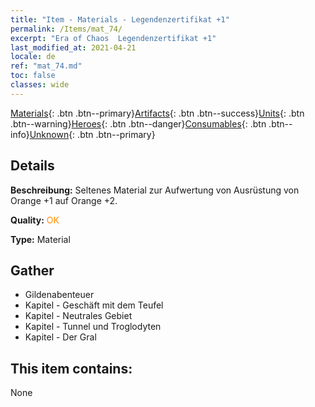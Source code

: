 ```yaml
---
title: "Item - Materials - Legendenzertifikat +1"
permalink: /Items/mat_74/
excerpt: "Era of Chaos  Legendenzertifikat +1"
last_modified_at: 2021-04-21
locale: de
ref: "mat_74.md"
toc: false
classes: wide
---
```

 [Materials](/de/Items/){: .btn .btn--primary}[Artifacts](/de/Items/Artifacts/){: .btn .btn--success}[Units](/de/Items/Units/){: .btn .btn--warning}[Heroes](/de/Items/Heroes/){: .btn .btn--danger}[Consumables](/de/Items/Consumables/){: .btn .btn--info}[Unknown](/de/Items/Unknown/){: .btn .btn--primary}

## Details
 **Beschreibung:** Seltenes Material zur Aufwertung von Ausrüstung von Orange +1 auf Orange +2.

 **Quality:** <span style="color: #FF8C00">OK</span>

 **Type:** Material

## Gather

*    Gildenabenteuer 
*    Kapitel - Geschäft mit dem Teufel 
*    Kapitel - Neutrales Gebiet 
*    Kapitel - Tunnel und Troglodyten 
*    Kapitel - Der Gral 

## This item contains:

  None


